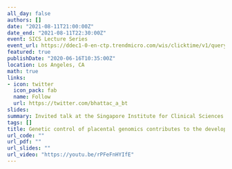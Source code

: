 ```yaml
---
all_day: false
authors: []
date: "2021-08-11T21:00:00Z"
date_end: "2021-08-11T22:30:00Z"
event: SICS Lecture Series
event_url: https://ddec1-0-en-ctp.trendmicro.com/wis/clicktime/v1/query?url=https%3a%2f%2fzoom.us%2fj%2f95491769898%3fpwd%3dS2ZKdlJlUXJ3aE9PVzJuVEpJV0lFZz09&umid=68890ab9-c756-4f27-8dbb-bf273a136659&auth=8d3ccd473d52f326e51c0f75cb32c9541898e5d5-c7c7f793a9f70beb1e9633f6a70759603754ce96
featured: true
publishDate: "2020-06-16T10:35:00Z"
location: Los Angeles, CA
math: true
links:
- icon: twitter
  icon_pack: fab
  name: Follow
  url: https://twitter.com/bhattac_a_bt
slides:
summary: Invited talk at the Singapore Institute for Clinical Sciences
tags: []
title: Genetic control of placental genomics contributes to the development of complex traits
url_code: ""
url_pdf: ""
url_slides: ""
url_video: "https://youtu.be/rPFeFnHYIfE"
---
```

